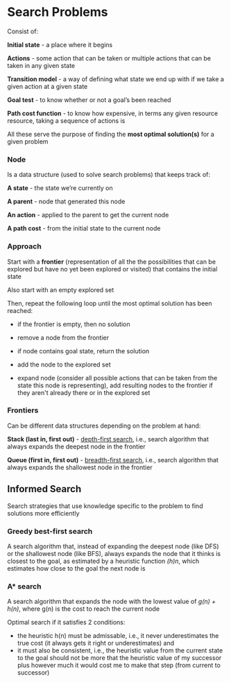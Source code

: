 # Search Problems

Consist of:

**Initial state** - a place where it begins

**Actions** - some action that can be taken or multiple actions that can be taken in any given state

**Transition model** - a way of defining what state we end up with if we take a given action at a given state

**Goal test** - to know whether or not a goal’s been reached

**Path cost function** - to know how expensive, in terms any given resource resource, taking a sequence of actions is

All these serve the purpose of finding the **most optimal solution(s)** for a given problem


### Node

Is a data structure (used to solve search problems) that keeps track of:

**A state** - the state we’re currently on

**A parent** - node that generated this node

**An action** - applied to the parent to get the current node

**A path cost** - from the initial state to the current node


### Approach

Start with a **frontier** (representation of all the the possibilities that can be explored but have no yet been explored or visited) that contains the initial state

Also start with an empty explored set

Then, repeat the following loop until the most optimal solution has been reached:
- if the frontier is empty, then no solution
	
- remove a node from the frontier

- if node contains goal state, return the solution

- add the node to the explored set

- expand node (consider all possible actions that can be taken from the state this node is representing), add resulting nodes to the frontier if they aren't already there or in the explored set


### Frontiers

Can be different data structures depending on the problem at hand:

**Stack (last in, first out)** - <u>depth-first search</u>, i.e., search algorithm that always expands the deepest node in the frontier

**Queue (first in, first out)** - <u>breadth-first search</u>, i.e., search algorithm that always expands the shallowest node in the frontier


## Informed Search

Search strategies that use knowledge specific to the problem to find solutions more efficiently

### Greedy best-first search

A search algorithm that, instead of expanding the deepest node (like DFS) or the shallowest node (like BFS), always expands the node that it thinks is closest to the goal, as estimated by a heuristic function *(h)n*, which estimates how close to the goal the next node is

### A* search

A search algorithm that expands the node with the lowest value of *g(n) + h(n)*, where g(n) is the cost to reach the current node

Optimal search if it satisfies 2 conditions:
- the heuristic h(n) must be admissable, i.e., it never underestimates the true cost (it always gets it right or underestimates) and
- it must also be consistent, i.e., the heuristic value from the current state to the goal should not be more that the heuristic value of my successor plus however much it would cost me to make that step (from current to successor)